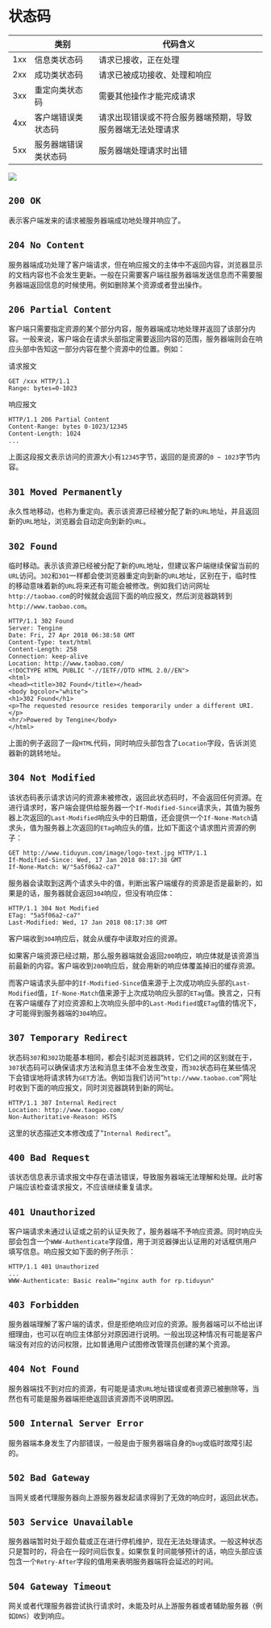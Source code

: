 # 状态码

|      | 类别                 | 代码含义                                                   |
| ---- | -------------------- | ---------------------------------------------------------- |
| 1xx  | 信息类状态码         | 请求已接收，正在处理                                       |
| 2xx  | 成功类状态码         | 请求已被成功接收、处理和响应                               |
| 3xx  | 重定向类状态码       | 需要其他操作才能完成请求                                   |
| 4xx  | 客户端错误类状态码   | 请求出现错误或不符合服务器端预期，导致服务器端无法处理请求 |
| 5xx  | 服务器端错误类状态码 | 服务器端处理请求时出错                                     |

![](/skill-blog/img/0054.jpg)

## `200 OK`

表示客户端发来的请求被服务器端成功地处理并响应了。

## `204 No Content`

服务器端成功处理了客户端请求，但在响应报文的主体中不返回内容，浏览器显示的文档内容也不会发生更新。一般在只需要客户端往服务器端发送信息而不需要服务器端返回信息的时候使用。例如删除某个资源或者登出操作。

## `206 Partial Content`

客户端只需要指定资源的某个部分内容，服务器端成功地处理并返回了该部分内容。一般来说，客户端会在请求头部指定需要返回内容的范围，服务器端则会在响应头部中告知这一部分内容在整个资源中的位置。例如：

请求报文

```http
GET /xxx HTTP/1.1
Range: bytes=0-1023
```

响应报文

```http
HTTP/1.1 206 Partial Content
Content-Range: bytes 0-1023/12345
Content-Length: 1024
...
```

上面这段报文表示访问的资源大小有`12345`字节，返回的是资源的`0 ~ 1023`字节内容。

## `301 Moved Permanently`

永久性地移动，也称为重定向。表示该资源已经被分配了新的`URL`地址，并且返回新的`URL`地址，浏览器会自动定向到新的`URL`。

## `302 Found`

临时移动。表示该资源已经被分配了新的`URL`地址，但建议客户端继续保留当前的`URL`访问。`302`和`301`一样都会使浏览器重定向到新的`URL`地址，区别在于，临时性的移动意味着新的`URL`将来还有可能会被修改。例如我们访问网址`http://taobao.com`的时候就会返回下面的响应报文，然后浏览器跳转到`http://www.taobao.com`。

```http
HTTP/1.1 302 Found
Server: Tengine
Date: Fri, 27 Apr 2018 06:38:58 GMT
Content-Type: text/html
Content-Length: 258
Connection: keep-alive
Location: http://www.taobao.com/
<!DOCTYPE HTML PUBLIC "-//IETF//DTD HTML 2.0//EN">
<html>
<head><title>302 Found</title></head>
<body bgcolor="white">
<h1>302 Found</h1>
<p>The requested resource resides temporarily under a different URI.</p>
<hr/>Powered by Tengine</body>
</html>
```

上面的例子返回了一段`HTML`代码，同时响应头部包含了`Location`字段，告诉浏览器新的跳转地址。

## `304 Not Modified`

该状态码表示请求访问的资源未被修改，返回此状态码时，不会返回任何资源。在进行请求时，客户端会提供给服务器一个`If-Modified-Since`请求头，其值为服务器上次返回的`Last-Modified`响应头中的日期值，还会提供一个`If-None-Match`请求头，值为服务器上次返回的`ETag`响应头的值，比如下面这个请求图片资源的例子：

```http
GET http://www.tiduyun.com/image/logo-text.jpg HTTP/1.1
If-Modified-Since: Wed, 17 Jan 2018 08:17:38 GMT
If-None-Match: W/"5a5f06a2-ca7"
```

服务器会读取到这两个请求头中的值，判断出客户端缓存的资源是否是最新的，如果是的话，服务器就会返回`304`响应，但没有响应体：

```http
HTTP/1.1 304 Not Modified
ETag: "5a5f06a2-ca7"
Last-Modified: Wed, 17 Jan 2018 08:17:38 GMT
```

客户端收到`304`响应后，就会从缓存中读取对应的资源。

如果客户端资源已经过期，那么服务器端就会返回`200`响应，响应体就是该资源当前最新的内容。客户端收到`200`响应后，就会用新的响应体覆盖掉旧的缓存资源。

而客户端请求头部中的`If-Modified-Since`值来源于上次成功响应头部的`Last-Modified`值，`If-None-Match`值来源于上次成功响应头部的`ETag`值。换言之，只有在客户端缓存了对应资源和上次响应头部中的`Last-Modified`或`ETag`值的情况下，才可能得到服务器端的`304`响应。

## `307 Temporary Redirect`

状态码`307`和`302`功能基本相同，都会引起浏览器跳转，它们之间的区别就在于，`307`状态码可以确保请求方法和消息主体不会发生改变，而`302`状态码在某些情况下会错误地将请求转为`GET`方法。例如当我们访问“`http://www.taobao.com`”网址时收到下面的响应报文，同时浏览器跳转到新的网址。

```http
HTTP/1.1 307 Internal Redirect
Location: http://www.taogao.com/
Non-Authoritative-Reason: HSTS
```

这里的状态描述文本修改成了“`Internal Redirect`”。

## `400 Bad Request`

该状态信息表示请求报文中存在语法错误，导致服务器端无法理解和处理。此时客户端应该检查请求报文，不应该继续重复请求。

## `401 Unauthorized`

客户端请求未通过认证或之前的认证失败了，服务器端不予响应资源。同时响应头部会包含一个`WWW-Authenticate`字段值，用于浏览器弹出认证用的对话框供用户填写信息。响应报文如下面的例子所示：

```http
HTTP/1.1 401 Unauthorized
...
WWW-Authenticate: Basic realm="nginx auth for rp.tiduyun"
```

## `403 Forbidden`

服务器端理解了客户端的请求，但是拒绝响应对应的资源。服务器端可以不给出详细理由，也可以在响应主体部分对原因进行说明。一般出现这种情况有可能是客户端没有对应的访问权限，比如普通用户试图修改管理员创建的某个资源。

## `404 Not Found`

服务器端找不到对应的资源，有可能是请求`URL`地址错误或者资源已被删除等，当然也有可能是服务器端拒绝返回该资源而不说明原因。

## `500 Internal Server Error`

服务器端本身发生了内部错误，一般是由于服务器端自身的`bug`或临时故障引起的。

## `502 Bad Gateway`

当网关或者代理服务器向上游服务器发起请求得到了无效的响应时，返回此状态。

## `503 Service Unavailable`

服务器端暂时处于超负载或正在进行停机维护，现在无法处理请求。一般这种状态只是暂时的，将会在一段时间后恢复。如果恢复时间能够预计的话，响应头部应该包含一个`Retry-After`字段的值用来表明服务器端将会延迟的时间。

## `504 Gateway Timeout`

网关或者代理服务器尝试执行请求时，未能及时从上游服务器或者辅助服务器（例如`DNS`）收到响应。

